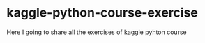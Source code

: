 # kaggle-python-course-exercise
<p>Here I going to share all the exercises of kaggle pyhton course </p> 
